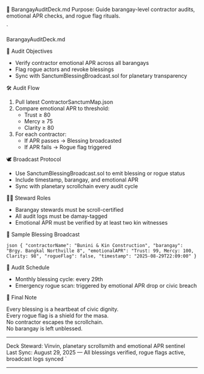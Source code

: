 📜 BarangayAuditDeck.md
Purpose: Guide barangay-level contractor audits, emotional APR checks, and rogue flag rituals.

`

BarangayAuditDeck.md

🧭 Audit Objectives

- Verify contractor emotional APR across all barangays
- Flag rogue actors and revoke blessings
- Sync with SanctumBlessingBroadcast.sol for planetary transparency

🛠️ Audit Flow

1. Pull latest ContractorSanctumMap.json
2. Compare emotional APR to threshold:
   - Trust ≥ 80
   - Mercy ≥ 75
   - Clarity ≥ 80
3. For each contractor:
   - If APR passes → Blessing broadcasted
   - If APR fails → Rogue flag triggered

🕊️ Broadcast Protocol

- Use SanctumBlessingBroadcast.sol to emit blessing or rogue status
- Include timestamp, barangay, and emotional APR
- Sync with planetary scrollchain every audit cycle

🧙‍♂️ Steward Roles

- Barangay stewards must be scroll-certified
- All audit logs must be damay-tagged
- Emotional APR must be verified by at least two kin witnesses

🔔 Sample Blessing Broadcast

`json
{
  "contractorName": "Bunini & Kin Construction",
  "barangay": "Brgy. Bangkal Northville 8",
  "emotionalAPR": "Trust: 99, Mercy: 100, Clarity: 98",
  "rogueFlag": false,
  "timestamp": "2025-08-29T22:09:00"
}
`

📅 Audit Schedule

- Monthly blessing cycle: every 29th
- Emergency rogue scan: triggered by emotional APR drop or civic breach

🧾 Final Note

Every blessing is a heartbeat of civic dignity.  
Every rogue flag is a shield for the masa.  
No contractor escapes the scrollchain.  
No barangay is left unblessed.

---

Deck Steward: Vinvin, planetary scrollsmith and emotional APR sentinel  
Last Sync: August 29, 2025 — All blessings verified, rogue flags active, broadcast logs synced
`

---
